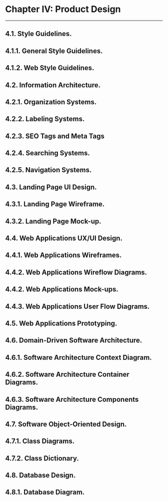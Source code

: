 # Chapter IV: Product Design
---
## 4.1. Style Guidelines.

## 4.1.1. General Style Guidelines.

## 4.1.2. Web Style Guidelines.

## 4.2. Information Architecture.

## 4.2.1. Organization Systems.

## 4.2.2. Labeling Systems.

## 4.2.3. SEO Tags and Meta Tags

## 4.2.4. Searching Systems.

## 4.2.5. Navigation Systems.

## 4.3. Landing Page UI Design.

## 4.3.1. Landing Page Wireframe.

## 4.3.2. Landing Page Mock-up.

## 4.4. Web Applications UX/UI Design.

## 4.4.1. Web Applications Wireframes.

## 4.4.2. Web Applications Wireflow Diagrams.

## 4.4.2. Web Applications Mock-ups.

## 4.4.3. Web Applications User Flow Diagrams.

## 4.5. Web Applications Prototyping.

## 4.6. Domain-Driven Software Architecture.

## 4.6.1. Software Architecture Context Diagram.

## 4.6.2. Software Architecture Container Diagrams.

## 4.6.3. Software Architecture Components Diagrams.

## 4.7. Software Object-Oriented Design.

## 4.7.1. Class Diagrams.

## 4.7.2. Class Dictionary.

## 4.8. Database Design.

## 4.8.1. Database Diagram.